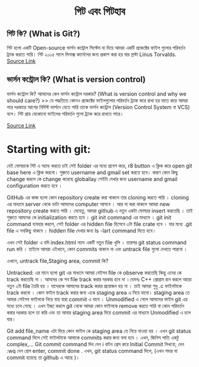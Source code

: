 <h1 align="center">
  গিট এবং গিটহাব
</h1>

<!-- What is git -->
<p> 
<h2> গিট কি? (What is Git?)</h2>
গিট হলো একটি Open-source ভার্সন কন্ট্রোল সিস্টেম যা দিয়ে আমরা একটি প্রজেক্টের ফাইল গুলোর পরিবর্তন ট্র্যাক করতে পারি। গিট ২০০৫ সালে লিনাক্স কার্নেলের জন্য প্রকাশ করা হয় যার স্রস্টা Linus Torvalds.
</br>
<a href="https://en.wikipedia.org/wiki/Git">Source Link</a>
</p>

<!-- Version-Control System -->
<p> 
<h2>ভার্সন কন্ট্রোল কি? (What is version control)</h2>
ভার্সন কন্ট্রোল কি? আমাদের কেন ভার্সন কন্ট্রোল দরকার? (What is version control and why we should care?) >> যে পদ্ধতিতে কোনও প্রজেক্টের ফাইলগুলোর পরিবর্তন ট্র্যাক করে রাখা হয় যাতে করে আমরা পরে দরকারে আগের নির্দিস্ট ভার্সনে যেতে পারি তাকে ভার্সন কন্ট্রোল (Version Control System বা VCS) বলে। গিট প্রায় যেকোনো ফাইলের পরিবর্তন গুলো ট্র্যাক করে রাখতে পারে।
</br>

<a href="https://en.wikipedia.org/wiki/Git">Source Link</a>
</p>


<!-- Starting with git -->

<p>
<h1>
  Starting with git:
</h1>
যেই ফোল্ডাকে গিট এ অ্যাড করতে চাই সেই folder এর মধ্যে প্রবেশ করে, r8 button এ ক্লিক করে open git base here এ ক্লিক করবো।
শুরুতে username and gmail set করতে হবে। কারণ কোন কিছু change করলে কে change করেছে globallay সেইটা দেখার জন্য username and gmail configuration করতে হবে ।

GitHub এর কাজ হলো কোন repository create করা থাকলে তার cloning করতে পারি । cloning এর মাধ্যমে server থেকে ডাটা আমাদের computer আসবে । আর না করা থাকলে আমরা new repository create করতে পারি । যেহেতু, আমরা github এ নতুন একটা ফোল্ডার insert করতেছি । তাই শুরুতে আমদের কে initialization করতে হবে । git init command এর মাধ্যমে । git init command ব্যবহার করলে, সেই folder এর hidden file হিসেবে ৩টা file crate হবে । যার মধ্যে .git file এ সবকিছু থাকবে । hidden file দেখার জন্য ls -lart command দিতে হবে।

এখন সেই folder এ যদি index.html নামে একটি নতুন file খুলি । তারপর git status command run করি । তাইলে আমরা এইখানে, কোন commits থাকবে না এবং untrack file গুলো দেখতে পারবো ।

এখানে, untrack file,Staging area, commit কি?

Untracked: এর মানে হলো git এর মাধ্যমে আমরা যেইসব file কে observe করতেছি কিন্তু এদের কে track করতেছি না । আমদের কে সব file track করার দরকার হবে না ।যেমনঃ C++ প্রোগ্রাম রান করলে আরো নতুন ২টা file তৈরি হয় । যাদেরকে আমাদের track করার প্রয়োজন হয় না । তাই আমরা শুধু .c ফাইলটাকে track করবো । কোন ফাইল track করার জন্য একে staging area এ নিয়ে যাবো। staging area তে আমরা সেইসব ফাইলকে নিয়ে যায় যারা commit এ যাবে । Unmodified এ গেলে আমাদের ফাইল git এর মধ্যে চলে গেছে । এখন ইচ্ছা করলে git থেকে আমরা কোন ফাইলকে remove করতে পারি বা কোন পরিবর্তন করার দরকার হলে তা করি এবং তা আবার staging area দিয়ে commit এর মাধ্যমে Unmodified এ চলে যায়।

Git add file_name এটা দিয়ে কোন ফাইল কে staging area তে নিয়ে যাওয়া হয় । এখন git status command দিলে সেই ফাইলটাকে আমাকে commits করার জন্য বলা হবে ।
এখন, জিনিস পাতি একটু complex,...
Git commit command দিব দেন i বাটন প্রেস করে Initial Commit লিখবো, দেন :wq দেন প্রেস enter, commit done .
এখন, git status command দিলে, (এখন পযন্ত যা commit হয়েছে তা github এ আছে )।
</p>

<!-- 
<p>
  
<ul>
  <li>মডিফাইড – Modified</li>
  <li>স্টেজড – Staged</li>
  <li>কমিটেড – Committed</li>
</ul>  

</p>

-->

